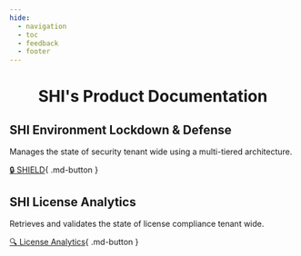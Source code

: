 ```yaml
---
hide:
  - navigation
  - toc
  - feedback
  - footer
---
```


<h1 align="center">SHI's Product Documentation</h1>

## SHI Environment Lockdown & Defense

Manages the state of security tenant wide using a multi-tiered architecture.

[:lock: SHIELD](Security-Management/index.md){ .md-button }

## SHI License Analytics

Retrieves and validates the state of license compliance tenant wide.

[:mag: License Analytics](License-Analytics/index.md){ .md-button }
